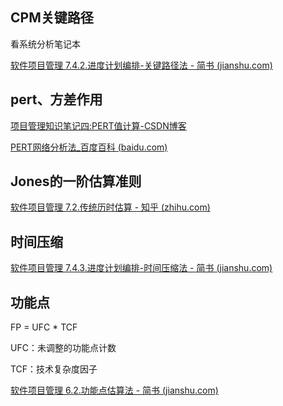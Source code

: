 ## CPM关键路径

看系统分析笔记本

[软件项目管理 7.4.2.进度计划编排-关键路径法 - 简书 (jianshu.com)](https://www.jianshu.com/p/c549dbb07ce0)

## pert、方差作用

[项目管理知识笔记四:PERT值计算-CSDN博客](https://blog.csdn.net/rishengcsdn/article/details/7567579)

[PERT网络分析法_百度百科 (baidu.com)](https://baike.baidu.com/item/PERT网络分析法/3692427)

## Jones的一阶估算准则

[软件项目管理 7.2.传统历时估算 - 知乎 (zhihu.com)](https://zhuanlan.zhihu.com/p/527726911)

## 时间压缩

[软件项目管理 7.4.3.进度计划编排-时间压缩法 - 简书 (jianshu.com)](https://www.jianshu.com/p/df23868febad)

## 功能点

FP = UFC \* TCF

UFC：未调整的功能点计数

TCF：技术复杂度因子

[软件项目管理 6.2.功能点估算法 - 简书 (jianshu.com)](https://www.jianshu.com/p/0361fe1f3e85)






